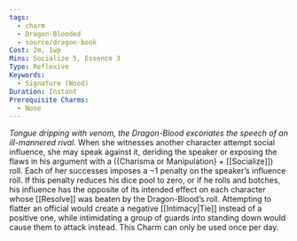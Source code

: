 ```yaml
---
tags:
  - charm
  - Dragon-Blooded
  - source/dragon-book
Cost: 2m, 1wp
Mins: Socialize 5, Essence 3
Type: Reflexive
Keywords:
  - Signature (Wood)
Duration: Instant
Prerequisite Charms:
  - None
---
```

*Tongue dripping with venom, the Dragon-Blood excoriates the speech of an ill-mannered rival.*
When she witnesses another character attempt social influence, she may speak against it, deriding the speaker or exposing the flaws in his argument with a ({Charisma or Manipulation} + [[Socialize]]) roll. Each of her successes imposes a −1 penalty on the speaker’s influence roll. If this penalty reduces his dice pool to zero, or if he rolls and botches, his influence has the opposite of its intended effect on each character whose [[Resolve]] was beaten by the Dragon-Blood’s roll. Attempting to flatter an official would create a negative [[Intimacy|Tie]] instead of a positive one, while intimidating a group of guards into standing down would cause them to attack instead. This Charm can only be used once per day.
